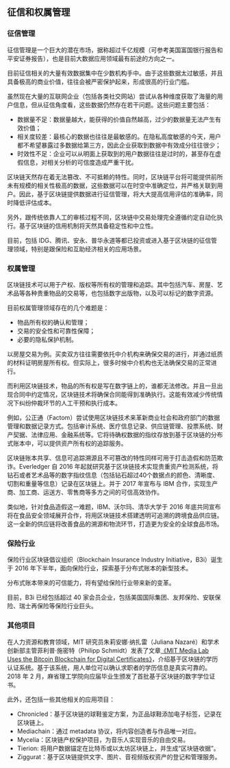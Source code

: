 ## 征信和权属管理
### 征信管理

征信管理是一个巨大的潜在市场，据称超过千亿规模（可参考美国富国银行报告和平安证券报告），也是目前大数据应用领域最有前途的方向之一。

目前征信相关的大量有效数据集中在少数机构手中。由于这些数据太过敏感，并且具备极高的商业价值，往往会被严密保护起来，形成很高的行业门槛。

虽然现在大量的互联网企业（包括各类社交网站）尝试从各种维度获取了海量的用户信息，但从征信角度看，这些数据仍然存在若干问题。这些问题主要包括：

* 数据量不足：数据量越大，能获得的价值自然越高，过少的数据量无法产生有效价值；
* 相关度较差：最核心的数据也往往是最敏感的。在隐私高度敏感的今天，用户都不希望暴露过多数据给第三方，因此企业获取到数据中有效成分往往很少；
* 时效性不足：企业可以从明面上获取到的用户数据往往是过时的，甚至存在虚假信息，对相关分析的可信度造成严重干扰。

区块链天然存在着无法篡改、不可抵赖的特性。同时，区块链平台将可能提供前所未有规模的相关性极高的数据，这些数据可以在时空中准确定位，并严格关联到用户。因此，基于区块链提供数据进行征信管理，将大大提高信用评估的准确率，同时降低评估成本。

另外，跟传统依靠人工的审核过程不同，区块链中交易处理完全遵循约定自动化执行。基于区块链的信用机制将天然具备稳定性和中立性。

目前，包括 IDG、腾讯、安永、普华永道等都已投资或进入基于区块链的征信管理领域，特别是跟保险和互助经济相关的应用场景。

### 权属管理

区块链技术可以用于产权、版权等所有权的管理和追踪。其中包括汽车、房屋、艺术品等各种贵重物品的交易等，也包括数字出版物，以及可以标记的数字资源。

目前权属管理领域存在的几个难题是：

* 物品所有权的确认和管理；
* 交易的安全性和可靠性保障；
* 必要的隐私保护机制。

以房屋交易为例。买卖双方往往需要依托中介机构来确保交易的进行，并通过纸质的材料证明房屋所有权。但实际上，很多时候中介机构也无法确保交易的正常进行。

而利用区块链技术，物品的所有权是写在数字链上的，谁都无法修改。并且一旦出现合同中约定情况，区块链技术将确保合同能得到准确执行。这能有效减少传统情况下纠纷仲裁环节的人工干预和执行成本。

例如，公正通（Factom）尝试使用区块链技术来革新商业社会和政府部门的数据管理和数据记录方式。包括审计系统、医疗信息记录、供应链管理、投票系统、财产契据、法律应用、金融系统等。它将待确权数据的指纹存放到基于区块链的分布式账本中，可以提供资产所有权的追踪服务。

区块链账本共享、信息可追踪溯源且不可篡改的特性同样可用于打击造假和防范欺诈。Everledger 自 2016 年起就研究基于区块链技术实现贵重资产检测系统，将钻石或者艺术品等的数字指纹信息（包括钻石超过40个数据点的颜色、清晰度、切割和重量等信息）记录在区块链上。并于 2017 年宣布与 IBM 合作，实现生产商、加工商、运送方、零售商等多方之间的可信高效协作。

类似地，针对食品造假这一难题，IBM、沃尔玛、清华大学于 2016 年底共同宣布将在食品安全领域展开合作，将用区块链技术搭建透明可追溯的跨境食品供应链。这一全新的供应链将改善食品的溯源和物流环节，打造更为安全的全球食品市场。

### 保险行业

保险行业区块链倡议组织（Blockchain
Insurance Industry Initiative，B3i）诞生于 2016 年下半年，面向保险行业，探索基于分布式账本的新型技术。

分布式账本带来的可信能力，将有望给保险行业带来新的变革。

目前，B3i 已经包括超过 40 家会员企业，包括美国国际集团、友邦保险、安联保险、瑞士再保险等保险行业巨头。

### 其他项目

在人力资源和教育领域，MIT 研究员朱莉安娜·纳扎雷（Juliana Nazaré）和学术创新部主管菲利普·施密特（Philipp Schmidt）发表了文章[《MIT Media Lab Uses the Bitcoin Blockchain for Digital Certificates》](http://quarktalk.cc/threads/mit-media-lab-uses-the-bitcoin-blockchain-for-digital-certificates.1553/)，介绍基于区块链的学历认证系统。基于该系统，用人单位可以确认求职者的学历信息是真实可靠的。2018 年 2 月，麻省理工学院向应届毕业生颁发了首批基于区块链的数字学位证书。

此外，还包括一些其他相关的应用项目：

* Chronicled：基于区块链的球鞋鉴定方案，为正品球鞋添加电子标签，记录在区块链上。
* Mediachain：通过 metadata 协议，将内容创造者与作品唯一对应。
* Mycelia：区块链产权保护项目，为音乐人实现音乐的自由交易。
* Tierion: 将用户数据锚定在比特币或以太坊区块链上，并生成“区块链收据”。
* Ziggurat：基于区块链提供文字、图片、音视频版权资产的登记和管理服务。
